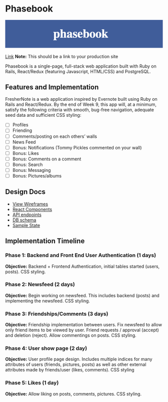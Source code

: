 # Phasebook

![alt text](https://github.com/albertngo1/phasebook/blob/master/docs/production_readme_misc/phasebook.png)


[Link][heroku] **Note:** This should be a link to your production site

[heroku]: http://www.herokuapp.com

Phasebook is a single-page, full-stack web application built with Ruby on Rails, React/Redux (featuring Javascript, HTML/CSS) and PostgreSQL.

## Features and Implementation  

FresherNote is a web application inspired by Evernote built using Ruby on Rails
and React/Redux.  By the end of Week 9, this app will, at a minimum, satisfy the
following criteria with smooth, bug-free navigation, adequate seed data and
sufficient CSS styling:

- [ ] Profiles
- [ ] Friending
- [ ] Comments/posting on each others’ walls
- [ ] News Feed
- [ ] Bonus: Notifications (Tommy Pickles commented on your wall)
- [ ] Bonus: Likes
- [ ] Bonus: Comments on a comment
- [ ] Bonus: Search
- [ ] Bonus: Messaging
- [ ] Bonus: Pictures/albums

## Design Docs
* [View Wireframes][wireframes]
* [React Components][components]
* [API endpoints][api-endpoints]
* [DB schema][schema]
* [Sample State][sample-state]

[wireframes]: docs/wireframes
[components]: docs/component-hierarchy.md
[sample-state]: docs/sample-state.md
[api-endpoints]: docs/api-endpoints.md
[schema]: docs/schema.md

## Implementation Timeline

### Phase 1: Backend and Front End User Authentication (1 days)

**Objective:** Backend + Frontend Authentication, initial tables started
(users, posts). CSS styling.

### Phase 2: Newsfeed (2 days)

**Objective:** Begin working on newsfeed. This includes backend (posts) and implementing the newsfeed. CSS styling.

### Phase 3: Friendships/Comments (3 days)

**Objective:** Friendship implementation between users. Fix newsfeed to allow only friend items to be viewed by user. Friend requests / approval (accept) and deletion (reject). Allow commentings on posts. CSS styling.

### Phase 4: User show page (2 day)

**Objective:** User profile page design. Includes multiple indices for many attributes of users (friends, pictures, posts) as well as other external attributes made by friends/user (likes, comments). CSS styling

### Phase 5: Likes (1 day)

**Objective:** Allow liking on posts, comments, pictures. CSS styling.
